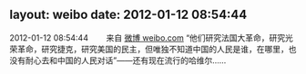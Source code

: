layout: weibo
date: 2012-01-12 08:54:44
---
2012-01-12 08:54:44  &nbsp;&nbsp;&nbsp;&nbsp;&nbsp;&nbsp; 来自 <a href="http://weibo.com/" rel="nofollow">微博 weibo.com</a>
“他们研究法国大革命，研究光荣革命，研究捷克，研究美国的民主，但唯独不知道中国的人民是谁，在哪里，也没有耐心去和中国的人民对话”——还有现在流行的哈维尔…… ​​​
